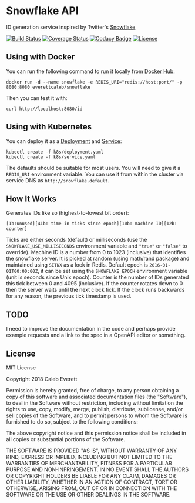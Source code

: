 # Snowflake API
ID generation service inspired by Twitter's [Snowflake](https://github.com/twitter-archive/snowflake/tree/b3f6a3c6ca8e1b6847baa6ff42bf72201e2c2231)

[![Build Status](https://travis-ci.com/everettcaleb/snowflake.svg?branch=master)](https://travis-ci.com/everettcaleb/snowflake)
[![Coverage Status](https://coveralls.io/repos/github/everettcaleb/snowflake/badge.svg?branch=master)](https://coveralls.io/github/everettcaleb/snowflake?branch=master)
[![Codacy Badge](https://api.codacy.com/project/badge/Grade/7c8e46edb5444b29b21cb1b9b2cbe25e)](https://www.codacy.com/app/everettcaleb/snowflake?utm_source=github.com&amp;utm_medium=referral&amp;utm_content=everettcaleb/snowflake&amp;utm_campaign=Badge_Grade)
[![License](https://img.shields.io/github/license/mashape/apistatus.svg)](LICENSE)

## Using with Docker
You can run the following command to run it locally from [Docker Hub](https://hub.docker.com/r/everettcaleb/snowflake/):

    docker run -d --name snowflake -e REDIS_URI="redis://host:port/" -p 8080:8080 everettcaleb/snowflake

Then you can test it with:

    curl http://localhost:8080/id

## Using with Kubernetes
You can deploy it as a [Deployment](k8s/deployment.yaml) and [Service](k8s/service.yaml):

    kubectl create -f k8s/deployment.yaml
    kubectl create -f k8s/service.yaml

The defaults should be suitable for most users. You will need to give it a `REDIS_URI` environment variable. You can use it from within the cluster via service DNS as `http://snowflake.default`.

## How It Works
Generates IDs like so (highest-to-lowest bit order):

`[1b:unused][41b: time in ticks since epoch][10b: machine ID][12b: counter]`

Ticks are either seconds (default) or milliseconds (use the `SNOWFLAKE_USE_MILLISECONDS` environment variable and `"true"` or `"false"` to override). Machine ID is a number from 0 to 1023 (inclusive) that identifies the snowflake server. It is picked at random (using math/rand package) and maintained using `SETNX` as a lock in Redis. Default epoch is `2016-01-01T00:00:00Z`, it can be set using the `SNOWFLAKE_EPOCH` environment variable (unit is seconds since Unix epoch). Counter is the number of IDs generated this tick between 0 and 4095 (inclusive). If the counter rotates down to 0 then the server waits until the next clock tick. If the clock runs backwards for any reason, the previous tick timestamp is used.

## TODO
I need to improve the documentation in the code and perhaps provide example requests and a link to the spec in a OpenAPI editor or something.

## License
MIT License

Copyright 2018 Caleb Everett

Permission is hereby granted, free of charge, to any person obtaining a copy
of this software and associated documentation files (the "Software"), to deal
in the Software without restriction, including without limitation the rights
to use, copy, modify, merge, publish, distribute, sublicense, and/or sell
copies of the Software, and to permit persons to whom the Software is
furnished to do so, subject to the following conditions:

The above copyright notice and this permission notice shall be included in all
copies or substantial portions of the Software.

THE SOFTWARE IS PROVIDED "AS IS", WITHOUT WARRANTY OF ANY KIND, EXPRESS OR
IMPLIED, INCLUDING BUT NOT LIMITED TO THE WARRANTIES OF MERCHANTABILITY,
FITNESS FOR A PARTICULAR PURPOSE AND NON-INFRINGEMENT. IN NO EVENT SHALL THE
AUTHORS OR COPYRIGHT HOLDERS BE LIABLE FOR ANY CLAIM, DAMAGES OR OTHER
LIABILITY, WHETHER IN AN ACTION OF CONTRACT, TORT OR OTHERWISE, ARISING FROM,
OUT OF OR IN CONNECTION WITH THE SOFTWARE OR THE USE OR OTHER DEALINGS IN THE
SOFTWARE.
